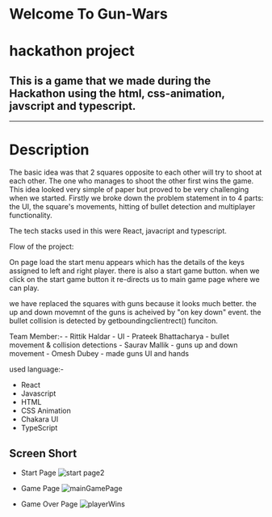 #  Welcome To Gun-Wars
<h1>hackathon project</h1>
<h2>This is a game that we made during the Hackathon using the html, css-animation, javscript and typescript.</h2>

---

<h1>Description</h3>
<p>The basic idea was that 2 squares opposite to each other will try to shoot at each other. The one who manages to shoot the other first wins the game. This idea looked very simple of paper but proved to be very challenging when we started. Firstly we broke down the problem statement in to 4 parts: the UI, the square's movements, hitting of bullet detection and multiplayer functionality.

The tech stacks used in this were React, javacript and typescript. 

Flow of the project:

On page load the start menu appears which has the details of the keys assigned to left and right player. there is also a start game button. when we click on the start game button it re-directs us to main game page where we can play. 

we have replaced the squares with guns because it looks much better. the up and down movemnt of the guns is acheived by "on key down" event. the bullet collision is detected by getboundingclientrect() funciton.  
</p>
Team Member:-
- Rittik Haldar - UI
- Prateek Bhattacharya - bullet movement & collision detections
- Saurav Mallik - guns up and down movement
- Omesh Dubey - made guns UI and hands

used language:-
- React
- Javascript
- HTML
- CSS Animation
- Chakara UI
- TypeScript

## Screen Short


- Start Page
![start page2](https://user-images.githubusercontent.com/107463021/222921929-3c70cb13-c787-4c61-8460-b2e9f7202903.png)





- Game Page
![mainGamePage](https://user-images.githubusercontent.com/107463021/222917836-63cae961-e176-4b61-9bc7-1659b5592616.png)

- Game Over Page
![playerWins](https://user-images.githubusercontent.com/107463021/222917856-590c1d07-c0ae-41ef-97ed-8d0f9c7e62fe.png)


